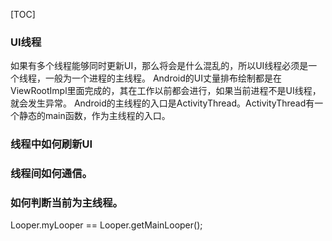[TOC]

### UI线程

如果有多个线程能够同时更新UI，那么将会是什么混乱的，所以UI线程必须是一个线程，一般为一个进程的主线程。
Android的UI丈量排布绘制都是在ViewRootImpl里面完成的，其在工作以前都会进行，如果当前进程不是UI线程，就会发生异常。
Android的主线程的入口是ActivityThread。ActivityThread有一个静态的main函数，作为主线程的入口。

### 线程中如何刷新UI

### 线程间如何通信。

### 如何判断当前为主线程。

Looper.myLooper  == Looper.getMainLooper();





